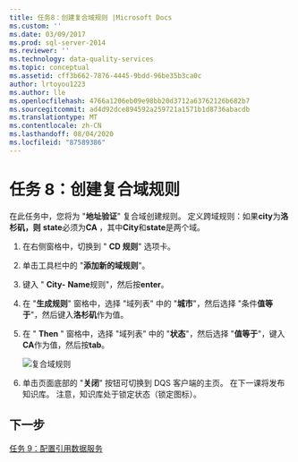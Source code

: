 ```yaml
---
title: 任务8：创建复合域规则 |Microsoft Docs
ms.custom: ''
ms.date: 03/09/2017
ms.prod: sql-server-2014
ms.reviewer: ''
ms.technology: data-quality-services
ms.topic: conceptual
ms.assetid: cff3b662-7876-4445-9bdd-96be35b3ca0c
author: lrtoyou1223
ms.author: lle
ms.openlocfilehash: 4766a1206eb09e98bb20d3712a63762126b682b7
ms.sourcegitcommit: ad4d92dce894592a259721a1571b1d8736abacdb
ms.translationtype: MT
ms.contentlocale: zh-CN
ms.lasthandoff: 08/04/2020
ms.locfileid: "87589386"
---
```

# <a name="task-8-creating-a-composite-domain-rule"></a>任务 8：创建复合域规则
  在此任务中，您将为 "**地址验证**" 复合域创建规则。 定义跨域规则：如果**city**为**洛杉矶，则** **state**必须为**CA** ，其中**City**和**state**是两个域。  
  
1.  在右侧窗格中，切换到 " **CD 规则**" 选项卡。  
  
2.  单击工具栏中的 "**添加新的域规则**"。  
  
3.  键入 " **City-** **Name**规则"，然后按**enter**。  
  
4.  在 "**生成规则**" 窗格中，选择 "域列表" 中的 "**城市**"，然后选择 "条件**值等于**"，然后键入**洛杉矶**作为值。  
  
5.  在 " **Then** " 窗格中，选择 "域列表" 中的 "**状态**"，然后选择 "**值等于**"，键入**CA**作为值，然后按**tab**。  
  
     ![复合域规则](../../2014/tutorials/media/et-creatingacompositedomainrule.jpg "复合域规则")  
  
6.  单击页面底部的 "**关闭**" 按钮可切换到 DQS 客户端的主页。 在下一课将发布知识库。 注意，知识库处于锁定状态（锁定图标）。  
  
## <a name="next-step"></a>下一步  
 [任务 9：配置引用数据服务](../../2014/tutorials/task-9-configuring-a-reference-data-service.md)  
  
  
